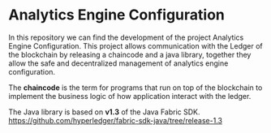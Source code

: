 # Analytics Engine Configuration 

In this repository we can find the development of the project Analytics Engine Configuration.
This project allows communication with the Ledger of the blockchain by releasing a chaincode and a java library, together they allow the safe and decentralized management of analytics engine configuration.

The **chaincode** is the term for programs that run on top of the blockchain to implement the business logic of how application interact with the ledger.

The Java library is based on **v1.3** of the Java Fabric SDK. https://github.com/hyperledger/fabric-sdk-java/tree/release-1.3
